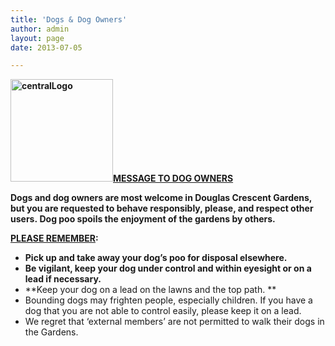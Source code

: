 ```yaml
---
title: 'Dogs & Dog Owners'
author: admin
layout: page
date: 2013-07-05

---
```

<p style="text-align: left;" align="center">
  <b><span style="text-decoration: underline;"><a href="http://www.douglascrescentgardensassociation.org.uk/wp-content/uploads/2013/07/centralLogo.jpg"><img class="size-full wp-image-199 alignright" alt="centralLogo" src="http://www.douglascrescentgardensassociation.org.uk/wp-content/uploads/2013/07/centralLogo.jpg" width="164" height="164" srcset="http://www.douglascrescentgardensassociation.org.uk/wp-content/uploads/2013/07/centralLogo-150x150.jpg 150w, http://www.douglascrescentgardensassociation.org.uk/wp-content/uploads/2013/07/centralLogo.jpg 164w" sizes="(max-width: 164px) 100vw, 164px" /></a></span></b><b><span style="text-decoration: underline;">MESSAGE TO DOG OWNERS</span></b>
</p>

<p style="text-align: left;" align="center">
  <b>Dogs and dog owners are most welcome in Douglas Crescent Gardens, but you are requested to behave responsibly, please, and respect other users. Dog poo spoils the enjoyment of the gardens by others. </b>
</p>

<p style="text-align: left;" align="center">
  <b><span style="text-decoration: underline;">PLEASE REMEMBER</span></b><b>: </b>
</p>

  * **Pick up and take away your dog’s poo for disposal elsewhere.**
  * **Be vigilant, keep your dog under control and within eyesight or on a lead if necessary.**
  * **Keep your dog on a lead on the lawns and the top path. **
  * Bounding dogs may frighten people, especially children. If you have a dog that you are not able to control easily, please keep it on a lead.
  * We regret that &#8216;external members&#8217; are not permitted to walk their dogs in the Gardens.

&nbsp;